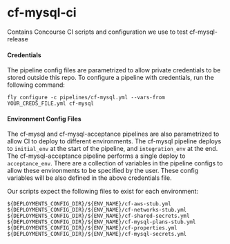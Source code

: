 # cf-mysql-ci
Contains Concourse CI scripts and configuration we use to test cf-mysql-release

#### Credentials

The pipeline config files are parametrized to allow private credentials to be stored outside this repo.
To configure a pipeline with credentials, run the following command:
```
fly configure -c pipelines/cf-mysql.yml --vars-from YOUR_CREDS_FILE.yml cf-mysql
```

#### Environment Config Files

The cf-mysql and cf-mysql-acceptance pipelines are also parametrized to allow CI to deploy to different environments.
The cf-mysql pipeline deploys to `initial_env` at the start of the pipeline, and `integration_env` at the end.
The cf-mysql-acceptance pipeline performs a single deploy to `acceptance_env`.
There are a collection of variables in the pipeline configs to allow these environments to be specified by the user. 
These config variables will be also defined in the above credentials file.

Our scripts expect the following files to exist for each environment:
```
${DEPLOYMENTS_CONFIG_DIR}/${ENV_NAME}/cf-aws-stub.yml
${DEPLOYMENTS_CONFIG_DIR}/${ENV_NAME}/cf-networks-stub.yml
${DEPLOYMENTS_CONFIG_DIR}/${ENV_NAME}/cf-shared-secrets.yml
${DEPLOYMENTS_CONFIG_DIR}/${ENV_NAME}/cf-mysql-plans-stub.yml
${DEPLOYMENTS_CONFIG_DIR}/${ENV_NAME}/cf-properties.yml
${DEPLOYMENTS_CONFIG_DIR}/${ENV_NAME}/cf-mysql-secrets.yml
```
